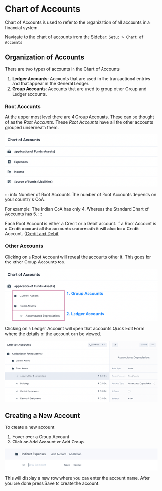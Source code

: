 # Chart of Accounts

Chart of Accounts is used to refer to the organization of all accounts in a
financial system.

Navigate to the chart of accounts from the Sidebar: `Setup > Chart of Accounts`

## Organization of Accounts

There are two types of accounts in the Chart of Accounts
1. **Ledger Accounts**: Accounts that are used in the transactional entries and that
   appear in the General Ledger.
2. **Group Accounts**: Accounts that are used to group other Group and Ledger
   accounts.


### Root Accounts

At the upper most level there are 4 Group Accounts. These can be thought of as
the _Root Accounts_. These _Root Accounts_ have all the other accounts grouped
underneath them.

![Root Accounts](./images/root-accounts.png)

::: info Number of Root Accounts
The number of Root Accounts depends on your country's CoA. 

For example: The Indian CoA has only 4. Whereas the Standard Chart of Accounts
has 5.
:::

Each Root Account is either a Credit or a Debit account. If a Root Account is a
Credit account all the accounts underneath it will also be a Credit Account.
([Credit and Debit](/basics/accounting-basics#credit-and-debit))

### Other Accounts

Clicking on a Root Account will reveal the accounts other it. This goes for the
other Group Accounts too.

![Other Accounts](./images/other-accounts.png)

Clicking on a Ledger Account will open that accounts Quick Edit Form where the
details of the account can be viewed.

![Ledger Account](./images/ledger-account.png)

## Creating a New Account

To create a new account
1. Hover over a Group Account
2. Click on Add Account or Add Group

![Create a New Account](./images/create-new-account.png)

This will display a new row where you can enter the account name. After you are
done press Save to create the account.